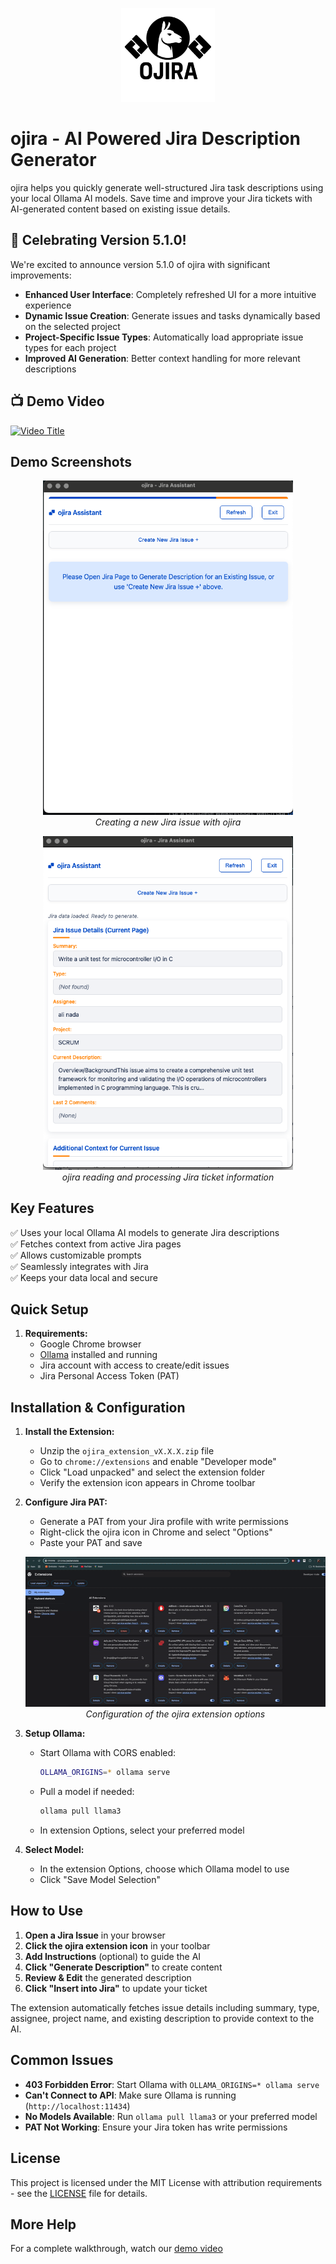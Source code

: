 <p align="center">
  <img src="icons/ojira.png" alt="ojira Logo" width="150"/>
</p>

# ojira - AI Powered Jira Description Generator

ojira helps you quickly generate well-structured Jira task descriptions using your local Ollama AI models. Save time and improve your Jira tickets with AI-generated content based on existing issue details.

## 🎉 Celebrating Version 5.1.0!

We're excited to announce version 5.1.0 of ojira with significant improvements:

- **Enhanced User Interface**: Completely refreshed UI for a more intuitive experience
- **Dynamic Issue Creation**: Generate issues and tasks dynamically based on the selected project
- **Project-Specific Issue Types**: Automatically load appropriate issue types for each project
- **Improved AI Generation**: Better context handling for more relevant descriptions

## 📺 Demo Video
[![Video Title](https://img.youtube.com/vi/P4T8hPtvzCE/0.jpg)](https://www.youtube.com/watch?v=VIDEO_ID)


## Demo Screenshots

<p align="center">
  <img src="create a new jira issue.png" alt="Creating a New Jira Issue" width="400"/>
  <br><em>Creating a new Jira issue with ojira</em>
</p>

<p align="center">
  <img src="readimages.png" alt="ojira in Action" width="400"/>
  <br><em>ojira reading and processing Jira ticket information</em>
</p>

## Key Features

✅ Uses your local Ollama AI models to generate Jira descriptions  
✅ Fetches context from active Jira pages  
✅ Allows customizable prompts  
✅ Seamlessly integrates with Jira  
✅ Keeps your data local and secure

## Quick Setup

1. **Requirements:**
   - Google Chrome browser
   - [Ollama](https://ollama.com/) installed and running
   - Jira account with access to create/edit issues
   - Jira Personal Access Token (PAT)

## Installation & Configuration

1. **Install the Extension:**
   - Unzip the `ojira_extension_vX.X.X.zip` file
   - Go to `chrome://extensions` and enable "Developer mode"
   - Click "Load unpacked" and select the extension folder
   - Verify the extension icon appears in Chrome toolbar

2. **Configure Jira PAT:**
   - Generate a PAT from your Jira profile with write permissions
   - Right-click the ojira icon in Chrome and select "Options"
   - Paste your PAT and save

   <p align="center">
     <img src="configureOptions.gif" alt="Configuration Options" width="700"/>
     <br><em>Configuration of the ojira extension options</em>
   </p>

3. **Setup Ollama:**
   - Start Ollama with CORS enabled:
     ```bash
     OLLAMA_ORIGINS=* ollama serve
     ```
   - Pull a model if needed:
     ```bash
     ollama pull llama3
     ```
   - In extension Options, select your preferred model

4. **Select Model:**
   - In the extension Options, choose which Ollama model to use
   - Click "Save Model Selection"

## How to Use

1. **Open a Jira Issue** in your browser
2. **Click the ojira extension icon** in your toolbar
3. **Add Instructions** (optional) to guide the AI
4. **Click "Generate Description"** to create content
5. **Review & Edit** the generated description
6. **Click "Insert into Jira"** to update your ticket

The extension automatically fetches issue details including summary, type, assignee, project name, and existing description to provide context to the AI.

## Common Issues

- **403 Forbidden Error**: Start Ollama with `OLLAMA_ORIGINS=* ollama serve`
- **Can't Connect to API**: Make sure Ollama is running (`http://localhost:11434`)
- **No Models Available**: Run `ollama pull llama3` or your preferred model
- **PAT Not Working**: Ensure your Jira token has write permissions

## License

This project is licensed under the MIT License with attribution requirements - see the [LICENSE](LICENSE) file for details.

## More Help

For a complete walkthrough, watch our [demo video](https://www.youtube.com/watch?v=P4T8hPtvzCE&ab_channel=AN)

